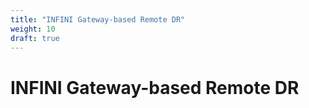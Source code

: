 ```yaml
---
title: "INFINI Gateway-based Remote DR"
weight: 10
draft: true
---
```


# INFINI Gateway-based Remote DR
